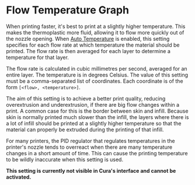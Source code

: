 Flow Temperature Graph
====
When printing faster, it's best to print at a slightly higher temperature. This makes the thermoplastic more fluid, allowing it to flow more quickly out of the nozzle opening. When [Auto Temperature](material_flow_dependent_temperature.md) is enabled, this setting specifies for each flow rate at which temperature the material should be printed. The flow rate is then averaged for each layer to determine a temperature for that layer.

The flow rate is calculated in cubic millimetres per second, averaged for an entire layer. The temperature is in degrees Celsius. The value of this setting must be a comma-separated list of coordinates. Each coordinate is of the form `[<flow>, <temperature>]`.

The aim of this setting is to achieve a better print quality, reducing overextrusion and underextrusion, if there are big flow changes within a print. A common case for this is the border between skin and infill. Because skin is normally printed much slower than the infill, the layers where there is a lot of infill should be printed at a slightly higher temperature so that the material can properly be extruded during the printing of that infill.

For many printers, the PID regulator that regulates temperatures in the printer's nozzle tends to overreact when there are many temperature changes in a short amount of time. This can cause the printing temperature to be wildly inaccurate when this setting is used.

**This setting is currently not visible in Cura's interface and cannot be activated.**